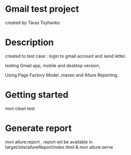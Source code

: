 # Gmail test project
created by Taras Tsyhanko

# Description
created to test case : login to gmail account and send letter.

testing Gmail app, mobile and desktop version,

Using Page Factory Model ,maven and Allure Reporting.

# Getting started
mvn clean test

# Generate report 
mvn allure:report ,
 report wil be available in target/site/allureReport/index.html
 & mvn allure:serve